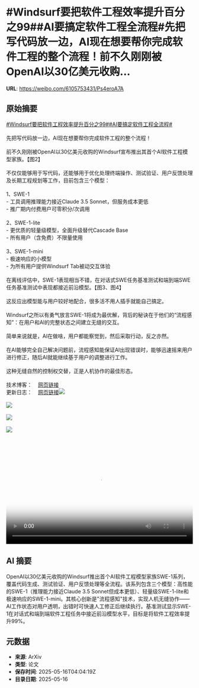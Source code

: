 # #Windsurf要把软件工程效率提升百分之99##AI要搞定软件工程全流程#先把写代码放一边，AI现在想要帮你完成软件工程的整个流程！前不久刚刚被OpenAI以30亿美元收购...

**URL**: https://weibo.com/6105753431/Ps4eroA7A

## 原始摘要

<a href="https://m.weibo.cn/search?containerid=231522type%3D1%26t%3D10%26q%3D%23Windsurf%E8%A6%81%E6%8A%8A%E8%BD%AF%E4%BB%B6%E5%B7%A5%E7%A8%8B%E6%95%88%E7%8E%87%E6%8F%90%E5%8D%87%E7%99%BE%E5%88%86%E4%B9%8B99%23&amp;extparam=%23Windsurf%E8%A6%81%E6%8A%8A%E8%BD%AF%E4%BB%B6%E5%B7%A5%E7%A8%8B%E6%95%88%E7%8E%87%E6%8F%90%E5%8D%87%E7%99%BE%E5%88%86%E4%B9%8B99%23" data-hide=""><span class="surl-text">#Windsurf要把软件工程效率提升百分之99#</span></a><a href="https://m.weibo.cn/search?containerid=231522type%3D1%26t%3D10%26q%3D%23AI%E8%A6%81%E6%90%9E%E5%AE%9A%E8%BD%AF%E4%BB%B6%E5%B7%A5%E7%A8%8B%E5%85%A8%E6%B5%81%E7%A8%8B%23&amp;extparam=%23AI%E8%A6%81%E6%90%9E%E5%AE%9A%E8%BD%AF%E4%BB%B6%E5%B7%A5%E7%A8%8B%E5%85%A8%E6%B5%81%E7%A8%8B%23" data-hide=""><span class="surl-text">#AI要搞定软件工程全流程#</span></a><br><br>先把写代码放一边，AI现在想要帮你完成软件工程的整个流程！<br><br>前不久刚刚被OpenAI以30亿美元收购的Windsurf宣布推出其首个AI软件工程模型家族。【图2】<br><br>不仅仅能够用于写代码，还能够用于优化处理终端操作、测试验证、用户反馈处理及长期工程规划等工作，目前包含三个模型：<br><br>1、SWE-1<br>- 工具调用推理能力接近Claude 3.5 Sonnet，但服务成本更低<br>- 推广期内付费用户可零积分/次调用<br><br>2、SWE-1-lite<br>- 更优质的轻量级模型，全面升级替代Cascade Base<br>- 所有用户（含免费）不限量使用<br><br>3、SWE-1-mini<br>- 极速响应的小模型<br>- 为所有用户提供Windsurf Tab被动交互体验<br><br>在离线评估中，SWE-1表现相当不错，在对话式SWE任务基准测试和端到端SWE任务基准测试中表现都接近前沿模型。【图3、图4】<br><br>这反应出模型能与用户较好地配合，很多活不用人插手就能自己搞定。<br><br>Windsurf之所以有勇气放言SWE-1将成为最优解，背后的秘诀在于他们的“流程感知”：在用户和AI的完整状态之间建立无缝的交互。<br><br>简单来说就是，AI在做啥，用户都能察觉到，然后采取行动，反之亦然。<br><br>在AI能够完全自己解决问题前，流程感知能保证AI出现错误时，能够迅速摇来用户进行修正，随后AI就能继续基于用户的调整进行工作。<br><br>这种无缝自然的控制权交替，正是人机协作的最佳形态。<br><br>技术博客：<a href="https://weibo.cn/sinaurl?u=https%3A%2F%2Fwindsurf.com%2Fblog%2Fwindsurf-wave-9-swe-1" data-hide=""><span class="url-icon"><img style="width: 1rem;height: 1rem" src="https://h5.sinaimg.cn/upload/2015/09/25/3/timeline_card_small_web_default.png" referrerpolicy="no-referrer"></span><span class="surl-text">网页链接</span></a><br>更新日志：<a href="https://weibo.cn/sinaurl?u=https%3A%2F%2Fwindsurf.com%2Fchangelog" data-hide=""><span class="url-icon"><img style="width: 1rem;height: 1rem" src="https://h5.sinaimg.cn/upload/2015/09/25/3/timeline_card_small_web_default.png" referrerpolicy="no-referrer"></span><span class="surl-text">网页链接</span></a><img style="" src="https://tvax4.sinaimg.cn/large/006Fd7o3ly1i1h6q5kmdoj30zk0k0jr9.jpg" referrerpolicy="no-referrer"><br><br><img style="" src="https://tvax1.sinaimg.cn/large/006Fd7o3gy1i1h6lo8iuej30hs0a0juf.jpg" referrerpolicy="no-referrer"><br><br><img style="" src="https://tvax1.sinaimg.cn/large/006Fd7o3gy1i1h6lq1ix7j30xc0ir76f.jpg" referrerpolicy="no-referrer"><br><br><img style="" src="https://tvax4.sinaimg.cn/large/006Fd7o3gy1i1h6mlj7fjj30xc0ir40i.jpg" referrerpolicy="no-referrer"><br><br><br clear="both"><div style="clear: both"></div><video controls="controls" poster="https://tvax1.sinaimg.cn/orj480/006Fd7o3ly1i1h6q5pu02j30zk0k0ab6.jpg" style="width: 100%"><source src="https://f.video.weibocdn.com/o0/LmiVaALSlx08ohJS14VW01041200Ydbj0E010.mp4?label=mp4_720p&amp;template=1280x720.25.0&amp;ori=0&amp;ps=1CwnkDw1GXwCQx&amp;Expires=1747371583&amp;ssig=wVFYztB5Ib&amp;KID=unistore,video"><source src="https://f.video.weibocdn.com/o0/doQtb6rblx08ohJRhlg401041200irWb0E010.mp4?label=mp4_hd&amp;template=852x480.25.0&amp;ori=0&amp;ps=1CwnkDw1GXwCQx&amp;Expires=1747371583&amp;ssig=JVOVmeJ4k9&amp;KID=unistore,video"><source src="https://f.video.weibocdn.com/o0/3K9zKR7Hlx08ohJQyARO010412009Ddi0E010.mp4?label=mp4_ld&amp;template=640x360.25.0&amp;ori=0&amp;ps=1CwnkDw1GXwCQx&amp;Expires=1747371583&amp;ssig=T%2BlvCacj4o&amp;KID=unistore,video"><p>视频无法显示，请前往<a href="https://video.weibo.com/show?fid=1034%3A5166893468680205" target="_blank" rel="noopener noreferrer">微博视频</a>观看。</p></video>

## AI 摘要

OpenAI以30亿美元收购的Windsurf推出首个AI软件工程模型家族SWE-1系列，覆盖代码生成、测试验证、用户反馈处理等全流程。该系列包含三个模型：高性能的SWE-1（推理能力接近Claude 3.5 Sonnet但成本更低）、轻量级SWE-1-lite和极速响应的SWE-1-mini。其核心创新是"流程感知"技术，实现人机无缝协作——AI工作状态对用户透明，出错时可快速人工修正后继续执行。基准测试显示SWE-1在对话式和端到端软件工程任务中接近前沿模型水平，目标是将软件工程效率提升99%。

## 元数据

- **来源**: ArXiv
- **类型**: 论文
- **保存时间**: 2025-05-16T04:04:19Z
- **目录日期**: 2025-05-16
